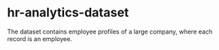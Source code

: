 # hr-analytics-dataset
The dataset contains employee profiles of a large company, where each record is an employee.
